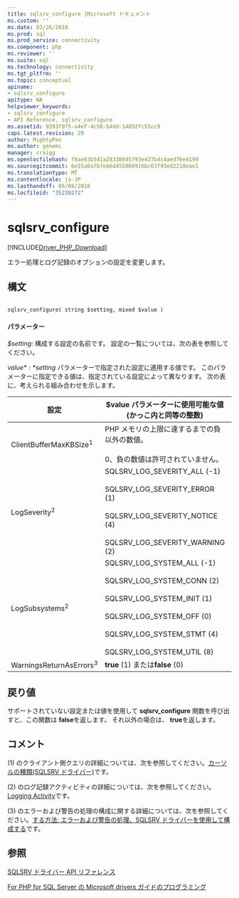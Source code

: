 ```yaml
---
title: sqlsrv_configure |Microsoft ドキュメント
ms.custom: ''
ms.date: 03/26/2018
ms.prod: sql
ms.prod_service: connectivity
ms.component: php
ms.reviewer: ''
ms.suite: sql
ms.technology: connectivity
ms.tgt_pltfrm: ''
ms.topic: conceptual
apiname:
- sqlsrv_configure
apitype: NA
helpviewer_keywords:
- sqlsrv_configure
- API Reference, sqlsrv_configure
ms.assetid: 9393f975-a4ef-4c50-b4dd-14892fc55cc9
caps.latest.revision: 20
author: MightyPen
ms.author: genemi
manager: craigg
ms.openlocfilehash: f8ae03b541a28330045793e427b4c4aed76e4199
ms.sourcegitcommit: 6e55a0a7b7eb6d455006916bc63f93ed2218eae1
ms.translationtype: MT
ms.contentlocale: ja-JP
ms.lasthandoff: 06/08/2018
ms.locfileid: "35239272"
---
```

# <a name="sqlsrvconfigure"></a>sqlsrv_configure
[!INCLUDE[Driver_PHP_Download](../../includes/driver_php_download.md)]

エラー処理とログ記録のオプションの設定を変更します。  
  
## <a name="syntax"></a>構文  
  
```  
  
sqlsrv_configure( string $setting, mixed $value )  
```  
  
#### <a name="parameters"></a>パラメーター  
*$setting*: 構成する設定の名前です。 設定の一覧については、次の表を参照してください。  
  
*$value*: *$setting* パラメーターで指定された設定に適用する値です。 このパラメーターに指定できる値は、指定されている設定によって異なります。 次の表に、考えられる組み合わせを示します。  
  
|設定|$value パラメーターに使用可能な値 (かっこ内と同等の整数)|既定値|  
|-----------|------------------------------------------------------------------------------|-----------------|  
|ClientBufferMaxKBSize<sup>1</sup>|PHP メモリの上限に達するまでの負以外の数値。<br /><br />0、負の数値は許可されていません。|10240 KB|  
|LogSeverity<sup>2</sup>|SQLSRV_LOG_SEVERITY_ALL (-1)<br /><br />SQLSRV_LOG_SEVERITY_ERROR (1)<br /><br />SQLSRV_LOG_SEVERITY_NOTICE (4)<br /><br />SQLSRV_LOG_SEVERITY_WARNING (2)|SQLSRV_LOG_SEVERITY_ERROR (1)|  
|LogSubsystems<sup>2</sup>|SQLSRV_LOG_SYSTEM_ALL (-1)<br /><br />SQLSRV_LOG_SYSTEM_CONN (2)<br /><br />SQLSRV_LOG_SYSTEM_INIT (1)<br /><br />SQLSRV_LOG_SYSTEM_OFF (0)<br /><br />SQLSRV_LOG_SYSTEM_STMT (4)<br /><br />SQLSRV_LOG_SYSTEM_UTIL (8)|SQLSRV_LOG_SYSTEM_OFF (0)|  
|WarningsReturnAsErrors<sup>3</sup>|**true** (1) または**false** (0)|**true** (1)|  
  
## <a name="return-value"></a>戻り値  
サポートされていない設定または値を使用して **sqlsrv_configure** 関数を呼び出すと、この関数は **false**を返します。 それ以外の場合は、 **true**を返します。  
  
## <a name="remarks"></a>コメント  
(1) のクライアント側クエリの詳細については、次を参照してください。[カーソルの種類&#40;SQLSRV ドライバー&#41;](../../connect/php/cursor-types-sqlsrv-driver.md)です。  
  
(2) のログ記録アクティビティの詳細については、次を参照してください。 [Logging Activity](../../connect/php/logging-activity.md)です。  
  
(3) のエラーおよび警告の処理の構成に関する詳細については、次を参照してください。[する方法: エラーおよび警告の処理、SQLSRV ドライバーを使用して構成する](../../connect/php/how-to-configure-error-and-warning-handling-using-the-sqlsrv-driver.md)です。  
  
## <a name="see-also"></a>参照  
[SQLSRV ドライバー API リファレンス](../../connect/php/sqlsrv-driver-api-reference.md)

[For PHP for SQL Server の Microsoft drivers ガイドのプログラミング](../../connect/php/programming-guide-for-php-sql-driver.md) 
  
